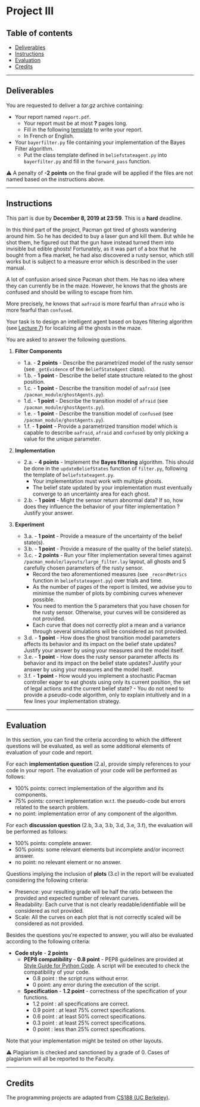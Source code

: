 
# Project III

## Table of contents

- [Deliverables](#deliverables)
- [Instructions](#instructions)
- [Evaluation](#evaluation)
- [Credits](#credits)

---

## Deliverables

You are requested to deliver a *tar.gz* archive containing:
 - Your report named `report.pdf`.
	 - Your report must be at most **?** pages long.
	 - Fill in the following [template](https://github.com/glouppe/info8006-introduction-to-ai/blob/master/projects/project3/template-project3.tex) to write your report.
	 - In French or English.
 - Your `bayerfilter.py` file containing your implementation of the Bayes Filter algorithm.
	 - Put the class template defined in `beliefstateagent.py` into `bayerfilter.py` and fill in the `forward_pass` function.

:warning: A penalty of **-2 points** on the final grade will be applied if the files are not named based on the instructions above.

---

## Instructions

This part is due by **December 8, 2019 at 23:59**. This is a **hard** deadline.

In this third part of the project, Pacman got tired of ghosts wandering around him. So he has decided to buy a laser gun and kill them. But while he shot them, he figured out that the gun have instead turned them into invisible but edible ghosts! Fortunately, as it was part of a box that he bought from a flea market, he had also discovered a rusty sensor, which still works but is subject to a measure error which is described in the user manual. 

A lot of confusion arised since Pacman shot them. He has no idea where they can currently be in the maze. However, he knows that the ghosts are confused and should be willing to escape from him.

More precisely, he knows that `aafraid` is more fearful than `afraid` who is more fearful than `confused`.

Your task is to design an intelligent agent based on bayes filtering algorithm (see [Lecture 7](https://glouppe.github.io/info8006-introduction-to-ai/?p=lecture7.md)) for localizing all the ghosts in the maze.

You are asked to answer the following questions.

 1. **Filter Components**

	- 1.a. - **2 points** - Describe the parametrized model of the rusty sensor (see `_getEvidence` of the `BeliefStateAgent` class).
	- 1.b. - **1 point** - Describe the belief state structure related to the ghost position. 
	- 1.c. - **1 point** - Describe the transition model of `aafraid` (see `/pacman_module/ghostAgents.py`).
	- 1.d. - **1 point** - Describe the transition model of `afraid` (see `/pacman_module/ghostAgents.py`).
	- 1.e. - **1 point** - Describe the transition model of `confused` (see `/pacman_module/ghostAgents.py`).
	- 1.f. - **1 point** - Provide a parametrized transition model which is capable to describe `aafraid`, `afraid` and `confused` by only picking a value for the unique parameter.  


 2. **Implementation**
 	- 2.a. - **4 points** - Implement the **Bayes filtering** algorithm. This should be done in the `updateBeliefStates` function of `filter.py`, following the template of `beliefstateagent.py`.
		 - Your implementation must work with multiple ghosts.
		 - The belief state updated by your implementation must eventually converge to an uncertainty area for each ghost. 
	- 2.b. - **1 point** - Might the sensor return abnormal data? If so, how does they influence the behavior of your filter implementation ? Justify your answer.

 3. **Experiment**
 	- 3.a. - **1 point** - Provide a measure of the uncertainty of the belief state(s).
	- 3.b. - **1 point** - Provide a measure of the quality of the belief state(s).
	- 3.c. - **2 points** - Run your filter implementation several times against `/pacman_module/layouts/large_filter.lay` layout, all ghosts and 5 carefully chosen parameters of the rusty sensor. 
		 - Record the two aforementioned measures (see `_recordMetrics` function in `beliefstateagent.py`) over trials and time.
		 - As the number of pages of the report is limited, we advise you to minimise the number of plots by combining curves whenever possible.
		 - You need to mention the 5 parameters that you have chosen for the rusty sensor. Otherwise, your curves will be considered as not provided.
		 - Each curve that does not correctly plot a mean and a variance through several simulations will be considered as not provided.
	- 3.d. - **1 point** - How does the ghost transition model parameters affects its behavior and its impact on the belief state updates? Justify your answer by using your measures and the model itself.
	- 3.e. - **1 point** - How does the rusty sensor parameter affects its behavior and its impact on the belief state updates? Justify your answer by using your measures and the model itself.
	- 3.f. - **1 point** - How would you implement a stochastic Pacman controller eager to eat ghosts using only its current position, the set of legal actions and the current belief state?
                 - You do not need to provide a pseudo-code algorithm, only to explain intuitively and in a few lines your implementation strategy.


---

## Evaluation

In this section, you can find the criteria according to which the different questions will be evaluated, as well as some additional elements of evaluation of your code and report.

For each **implementation question** (2.a), provide simply references to your code in your report. The evaluation of your code will be performed as follows:
 - 100% points: correct implementation of the algorithm and its components.
 - 75% points: correct implementation w.r.t. the pseudo-code but errors related to the search problem.
 - no point: implementation error of any component of the algorithm.

For each **discussion question** (2.b, 3.a, 3.b, 3.d, 3.e, 3.f), the evaluation will be performed as follows:

 - 100% points: complete answer.
 - 50% points: some relevant elements but incomplete and/or incorrect answer.
 - no point: no relevant element or no answer.

Questions implying the inclusion of **plots** (3.c) in the report will be evaluated considering the following criteria:

 - Presence: your resulting grade will be half the ratio between the provided and expected number of relevant curves.
 - Readability: Each curve that is not clearly readable/identifiable will be considered as not provided.
 - Scale: All the curves on each plot that is not correctly scaled will be considered as not provided.

Besides the questions you're expected to answer, you will also be evaluated according to the following criteria:

 - **Code style** - **2 points**
	 - **PEP8 compatibility** - **0.8 point** - PEP8 guidelines are provided at [Style Guide for Python Code](https://www.python.org/dev/peps/pep-0008/).  A script will be executed to check the compatibility of your code.
		 - 0.8 point : the script runs without error.
		 - 0 point: any error during the execution of the script.
	 - **Specification** - **1.2 point** - correctness of the specification of your functions.
		- 1.2 point : all specifications are correct.
		- 0.9 point : at least 75% correct specifications.
		- 0.6 point : at least 50% correct specifications.
		- 0.3 point : at least 25% correct specifications.
		- 0 point : less than 25% correct specifications.

Note that your implementation might be tested on other layouts.

:warning: Plagiarism is checked and sanctioned by a grade of 0. Cases of plagiarism will all be reported to the Faculty.

---

## Credits

The programming projects are adapted from [CS188 (UC Berkeley)](http://ai.berkeley.edu/project_overview.html).
